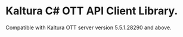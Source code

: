 # Kaltura C# OTT API Client Library.
Compatible with Kaltura OTT server version 5.5.1.28290 and above.
